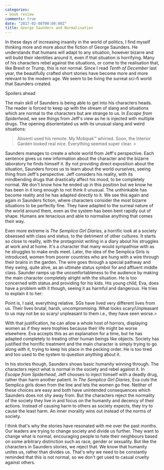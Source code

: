 ```yaml
---
categories:
- book review
comments: true
date: "2017-02-08T00:00:00Z"
title: George Saunders and Normalisation
---
```

  
In these days of increasing insanity in the world of politics, I find myself thinking more and more about the fiction of George Saunders. He understands that humans will adapt to any situation, however bizarre and will build their identities around it, even if that situation is horrifying. Many of his characters rebel against the situations, or come to the realisation that, like Brexit or Trump, this is not normal. Since I read *Tenth of December* last year, the beautifully crafted short stories have become more and more relevant to the modern age. We seem to be living the surreal sci-fi world that Saunders created.  

Spoilers ahead  
<!--more-->  

The main skill of Saunders is being able to get into his characters heads. The reader is forced to keep up with the stream of slang and situations which are normal to the characters but are strange to us. In *Escape from Spiderhead*, we see things from Jeff's view as he is injected with multiple drugs. The opening disorientated us with its unusual slang and weird situations:  

> Absenti used his remote. My Mobipak™ whirred. Soon, the Interior Garden looked real nice. Everything seemed super clear. >  

Saunders manages to create a whole world from Jeff's perspective. Each sentence gives us new information about the character and the bizarre laboratory he finds himself it. By not providing direct exposition about the situation, Saunders forces us to learn about the world ourselves, seeing thing from Jeff's perspective. Jeff considers his reality, with its mindbending drugs that drastically affect his mood, to be completely normal. We don't know how he ended up in this position but we know he has been in it long enough to not think it unusual. The unthinkable has become reality and he has adapted directly to it. We see this again and again in Saunders fiction, where characters consider the most bizarre situations to be perfectly fine. They have adapted to the surreal nature of the world around them, even as the system has been bent rapidly out of shape. Humans are tenacious and able to normalise anything that comes their way.  

Even more extreme is *The Semplica Girl Diaries*, a horrific look at a society obsessed with class and status, to the detriment of other cultures. It starts so close to reality, with the protagonist writing in a diary about his struggles at work and at home. It's a character that many would sympathise with as he struggles to make ends meet. Later, the idea of the Semplica Girls is introduced, women from poorer countries who are hung with a wire through their brains in the garden. The wire goes through a special pathway and they swing, quite alive, as an ultimate status symbol for and affluent middle class. Saunder ramps up the uncomfortableness to the audience by making the main character completely alright with the situation. He is too concerned with status and providing for his kids. His young child, Eva, does have a problem with it though, seeing it as harmful and dangerous. He tries to explain it to her:  

>   
Point is, I said, everything relative. SGs have lived very different lives from us. Their lives brutal, harsh, uncompromising. What looks scary/Unpleasant to us may not be so scary/ unpleasant to them i.e., they have seen worse.>  

With that justification, he can allow a whole host of horrors, displaying women as if they were trophies because their life might be worse elsewhere. Eva accepts this as an explanation for a time, but he has adapted completely to treating other human beings like objects. Society has justified the horrific treatment and the main character is simply trying to go along with it, trying to keep his place in the pecking order. He is too tired and too used to the system to question anything about it.  

In his stories though, Saunders shows basic humanity winning through. The characters reject what is normal in the society and rebel against it. In *Escape from Spiderhead*, Jeff chooses to inject himself with a deadly drug, rather than harm another patient. In *The Semplica Girl Diaries*, Eva cuts the Semplica girls down from the line and lets the women go free. Neither of these choices are easy and both have unintended consequences which Saunders does not shy away from. But the characters reject the normality of the society they live in and focus on the humanity and decency of their actions. Instead of causing harm to others as society expects, they try to cause the least harm. An inner morality wins out instead of the norms of society.  

I think that's why the stories have resonated with me over the past months. Our leaders are trying to change society and divide us further. They want to change what is normal, encouraging people to hate their neighbours based on some arbitrary distinction such as race, gender or sexuality. But like the characters in Saunders stories, we reject that. We know that humanity unites us, rather than divides us. That's why we need to be constantly reminded that this is not normal, so we don't get used to casual cruelty against others.  
